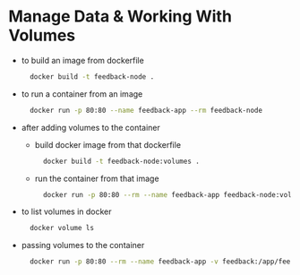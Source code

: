 # Manage Data & Working With Volumes

- to build an image from dockerfile

  ```bash
    docker build -t feedback-node .
  ```

- to run a container from an image

  ```bash
    docker run -p 80:80 --name feedback-app --rm feedback-node
  ```

- after adding volumes to the container

  - build docker image from that dockerfile

    ```bash
      docker build -t feedback-node:volumes .
    ```

  - run the container from that image
    ```bash
      docker run -p 80:80 --rm --name feedback-app feedback-node:volumes
    ```

- to list volumes in docker

  ```bash
    docker volume ls
  ```

- passing volumes to the container

  ```bash
    docker run -p 80:80 --rm --name feedback-app -v feedback:/app/feedback feedback-node:volumes
  ```
